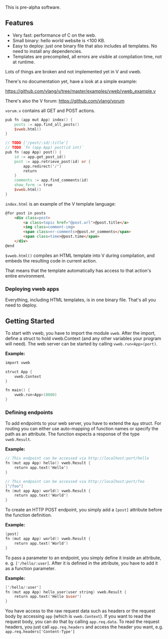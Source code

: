 This is pre-alpha software.

## Features
- Very fast: performance of C on the web.
- Small binary: hello world website is <100 KB.
- Easy to deploy: just one binary file that also includes all templates.
  No need to install any dependencies.
- Templates are precompiled, all errors are visible at compilation time,
  not at runtime.

Lots of things are broken and not implemented yet in V and vweb.

There's no documentation yet, have a look at a simple example:

https://github.com/vlang/v/tree/master/examples/vweb/vweb_example.v

There's also the V forum: https://github.com/vlang/vorum

`vorum.v` contains all GET and POST actions.

```v ignore
pub fn (app mut App) index() {
	posts := app.find_all_posts()
	$vweb.html()
}

// TODO ['/post/:id/:title']
// TODO `fn (app App) post(id int)`
pub fn (app App) post() {
	id := app.get_post_id()
	post := app.retrieve_post(id) or {
		app.redirect('/')
		return
	}
	comments := app.find_comments(id)
	show_form := true
	$vweb.html()
}

```

`index.html` is an example of the V template language:

```html
@for post in posts
	<div class=post>
		<a class=topic href="@post.url">@post.title</a>
		<img class=comment-img>
		<span class=nr-comments>@post.nr_comments</span>
		<span class=time>@post.time</span>
	</div>
@end
```

`$vweb.html()` compiles an HTML template into V during compilation,
and embeds the resulting code in current action.

That means that the template automatically has access to that action's entire environment.


### Deploying vweb apps

Everything, including HTML templates, is in one binary file. That's all you need to deploy.

## Getting Started

To start with vweb, you have to import the module `vweb`.
After the import, define a struct to hold vweb.Context 
(and any other variables your program will need).
The web server can be started by calling `vweb.run<App>(port)`.

**Example:**
```v ignore
import vweb

struct App {
    vweb.Context
}

fn main() {
	vweb.run<App>(8080)
}
```

### Defining endpoints
To add endpoints to your web server, you have to extend the `App` struct.
For routing you can either use auto-mapping of function names or specify the path as an attribute.
The function expects a response of the type `vweb.Result`.

**Example:**
```v ignore
// This endpoint can be accessed via http://localhost:port/hello
fn (mut app App) hello() vweb.Result {
	return app.text('Hello')
}

// This endpoint can be accessed via http://localhost:port/foo
["/foo"]
fn (mut app App) world() vweb.Result {
	return app.text('World')
}
```

To create an HTTP POST endpoint, you simply add a `[post]` attribute before the function definition.

**Example:**
```v ignore
[post]
fn (mut app App) world() vweb.Result {
	return app.text('World')
}
```

To pass a parameter to an endpoint, you simply define it inside 
an attribute, e. g. `['/hello/:user]`.
After it is defined in the attribute, you have to add it as a function parameter.

**Example:**
```v ignore
['/hello/:user']
fn (mut app App) hello_user(user string) vweb.Result {
	return app.text('Hello $user')
}
```

You have access to the raw request data such as headers 
or the request body by accessing `app` (which is `vweb.Context`).
If you want to read the request body, you can do that by calling `app.req.data`.
To read the request headers, you just call `app.req.headers` and access the header you want, 
e.g. `app.req.headers['Content-Type']`
